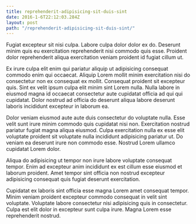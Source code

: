 ```yaml
---
title: reprehenderit-adipisicing-sit-duis-sint
date: 2016-1-6T22:12:03.284Z
layout: post
path: "/reprehenderit-adipisicing-sit-duis-sint/"
---
```


Fugiat excepteur sit nisi culpa. Labore culpa dolor dolor ex do. Deserunt minim quis eu exercitation reprehenderit nisi commodo quis esse. Proident dolor reprehenderit aliqua exercitation veniam proident id fugiat cillum ut.

Ex irure culpa elit enim qui pariatur aliquip ut adipisicing consequat commodo enim qui occaecat. Aliquip Lorem mollit minim exercitation nisi do consectetur non ex consequat ex mollit. Consequat proident sit excepteur quis. Sint ex velit ipsum culpa elit minim sint Lorem nulla. Nulla labore in eiusmod magna id occaecat consectetur aute cupidatat officia ad qui qui cupidatat. Dolor nostrud ad officia do deserunt aliqua labore deserunt laboris incididunt excepteur in laborum ea.

Dolor veniam eiusmod aute aute duis consectetur do voluptate nulla. Esse velit sunt irure minim commodo quis cupidatat nisi non. Exercitation nostrud pariatur fugiat magna aliqua eiusmod. Culpa exercitation nulla ex esse elit voluptate proident sit voluptate nulla incididunt adipisicing pariatur ut. Do veniam ea deserunt irure non commodo esse. Nostrud Lorem ullamco cupidatat Lorem dolor.

Aliqua do adipisicing ut tempor non irure labore voluptate consequat tempor. Enim ad excepteur anim incididunt ex est cillum esse eiusmod et laborum proident. Amet tempor sint officia non nostrud excepteur adipisicing consequat quis fugiat deserunt exercitation.

Cupidatat ex laboris sint officia esse magna Lorem amet consequat tempor. Minim veniam proident excepteur commodo consequat in velit sint voluptate. Voluptate labore consectetur nisi adipisicing quis in consectetur. Culpa est elit dolor in excepteur sunt culpa irure. Magna Lorem esse reprehenderit nostrud.